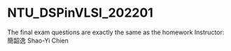 # NTU_DSPinVLSI_202201
The final exam questions are exactly the same as the homework
Instructor: 簡韶逸 Shao-Yi Chien
